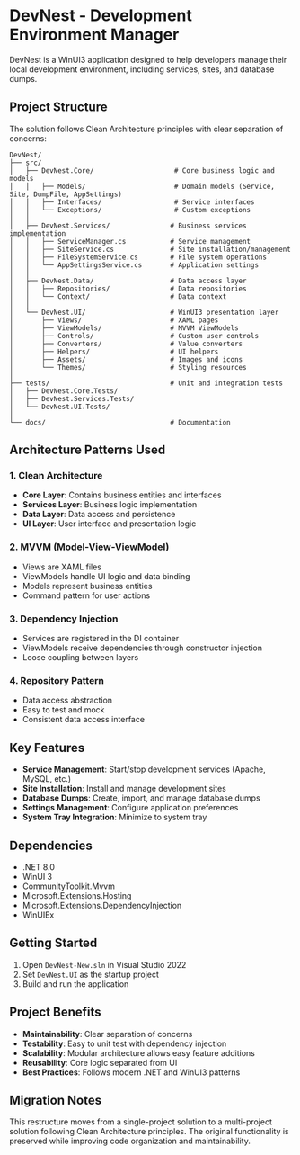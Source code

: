# DevNest - Development Environment Manager

DevNest is a WinUI3 application designed to help developers manage their local development environment, including services, sites, and database dumps.

## Project Structure

The solution follows Clean Architecture principles with clear separation of concerns:

```
DevNest/
├── src/
│   ├── DevNest.Core/                    # Core business logic and models
│   │   ├── Models/                      # Domain models (Service, Site, DumpFile, AppSettings)
│   │   ├── Interfaces/                  # Service interfaces
│   │   └── Exceptions/                  # Custom exceptions
│   │
│   ├── DevNest.Services/               # Business services implementation
│   │   ├── ServiceManager.cs           # Service management
│   │   ├── SiteService.cs              # Site installation/management
│   │   ├── FileSystemService.cs        # File system operations
│   │   └── AppSettingsService.cs       # Application settings
│   │
│   ├── DevNest.Data/                   # Data access layer
│   │   ├── Repositories/               # Data repositories
│   │   └── Context/                    # Data context
│   │
│   └── DevNest.UI/                     # WinUI3 presentation layer
│       ├── Views/                      # XAML pages
│       ├── ViewModels/                 # MVVM ViewModels
│       ├── Controls/                   # Custom user controls
│       ├── Converters/                 # Value converters
│       ├── Helpers/                    # UI helpers
│       ├── Assets/                     # Images and icons
│       └── Themes/                     # Styling resources
│
├── tests/                              # Unit and integration tests
│   ├── DevNest.Core.Tests/
│   ├── DevNest.Services.Tests/
│   └── DevNest.UI.Tests/
│
└── docs/                               # Documentation
```

## Architecture Patterns Used

### 1. **Clean Architecture**

-   **Core Layer**: Contains business entities and interfaces
-   **Services Layer**: Business logic implementation
-   **Data Layer**: Data access and persistence
-   **UI Layer**: User interface and presentation logic

### 2. **MVVM (Model-View-ViewModel)**

-   Views are XAML files
-   ViewModels handle UI logic and data binding
-   Models represent business entities
-   Command pattern for user actions

### 3. **Dependency Injection**

-   Services are registered in the DI container
-   ViewModels receive dependencies through constructor injection
-   Loose coupling between layers

### 4. **Repository Pattern**

-   Data access abstraction
-   Easy to test and mock
-   Consistent data access interface

## Key Features

-   **Service Management**: Start/stop development services (Apache, MySQL, etc.)
-   **Site Installation**: Install and manage development sites
-   **Database Dumps**: Create, import, and manage database dumps
-   **Settings Management**: Configure application preferences
-   **System Tray Integration**: Minimize to system tray

## Dependencies

-   .NET 8.0
-   WinUI 3
-   CommunityToolkit.Mvvm
-   Microsoft.Extensions.Hosting
-   Microsoft.Extensions.DependencyInjection
-   WinUIEx

## Getting Started

1. Open `DevNest-New.sln` in Visual Studio 2022
2. Set `DevNest.UI` as the startup project
3. Build and run the application

## Project Benefits

-   **Maintainability**: Clear separation of concerns
-   **Testability**: Easy to unit test with dependency injection
-   **Scalability**: Modular architecture allows easy feature additions
-   **Reusability**: Core logic separated from UI
-   **Best Practices**: Follows modern .NET and WinUI3 patterns

## Migration Notes

This restructure moves from a single-project solution to a multi-project solution following Clean Architecture principles. The original functionality is preserved while improving code organization and maintainability.

